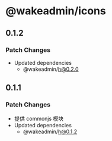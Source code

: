 # @wakeadmin/icons

## 0.1.2

### Patch Changes

- Updated dependencies
  - @wakeadmin/h@0.2.0

## 0.1.1

### Patch Changes

- 提供 commonjs 模块
- Updated dependencies
  - @wakeadmin/h@0.1.2
